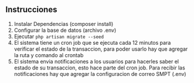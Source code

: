 <h2>Instrucciones</h2>

<ol>
    <li>Instalar Dependencias (composer install)</li>
    <li>Configurar la base de datos (archivo .env)</li>
    <li>Ejecutar <code>php artisan migrate --seed</code></li>
    <li>El sistema tiene un cron job que se ejecuta cada 12 minutos para verificar el estado de la transaccion, para poder usarlo hay que agregar la ruta y comando al crontab</li>
    <li>El sistema envia notificaciones a los usuarios para hacerles saber el estado de su transaccion, esto hace parte del cron job. Para recibir las notificaciones hay que agregar la configuracion de correo SMPT (.env)</li>
   </ol>
        
